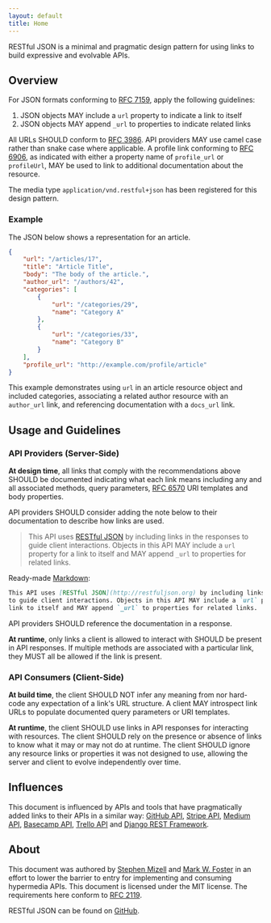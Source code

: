 ```yaml
---
layout: default
title: Home
---
```


<div class="tagline">
RESTful JSON is a minimal and pragmatic design pattern for using links to build expressive and evolvable APIs.
</div>

## Overview

For JSON formats conforming to [RFC 7159][], apply the following guidelines:

1. JSON objects MAY include a `url` property to indicate a link to itself
2. JSON objects MAY append `_url` to properties to indicate related links

All URLs SHOULD conform to [RFC 3986][]. API providers MAY use camel case rather
than snake case where applicable. A profile link conforming to [RFC 6906][], as
indicated with either a property name of `profile_url` or `profileUrl`, MAY be used to link to
additional documentation about the resource.

The media
type `application/vnd.restful+json` has been registered for this design pattern.

### Example

The JSON below shows a representation for an article.

``` json
{
    "url": "/articles/17",
    "title": "Article Title",
    "body": "The body of the article.",
    "author_url": "/authors/42",
    "categories": [
        {
            "url": "/categories/29",
            "name": "Category A"
        },
        {
            "url": "/categories/33",
            "name": "Category B"
        }
    ],
    "profile_url": "http://example.com/profile/article"
}
```

This example demonstrates using `url` in an article resource object and included 
categories, associating a related author resource with an `author_url` link, and
referencing documentation with a `docs_url` link.

## Usage and Guidelines

### API Providers (Server-Side)

**At design time**, all links that comply with the recommendations above SHOULD be 
documented indicating what each link means including any and all associated methods, 
query parameters, [RFC 6570](https://tools.ietf.org/html/rfc6570) URI templates and body
properties. 

API providers SHOULD consider adding the note below to their documentation to describe how links are used.

> This API uses [RESTful JSON](http://restfuljson.org) by including links in the responses 
> to guide client interactions. Objects in this API MAY include a `url` property for a 
> link to itself and MAY append `_url` to properties for related links.

Ready-made [Markdown](https://en.wikipedia.org/wiki/Markdown):

```markdown
This API uses [RESTful JSON](http://restfuljson.org) by including links in the responses 
to guide client interactions. Objects in this API MAY include a `url` property for a 
link to itself and MAY append `_url` to properties for related links.
```

API providers SHOULD reference the documentation in a response.

**At runtime**, only links a client is allowed to interact with SHOULD be present in API
responses. If multiple methods are associated with a particular link, they MUST all be 
allowed if the link is present.

### API Consumers (Client-Side)

**At build time**, the client SHOULD NOT infer any meaning from nor hard-code any expectation 
of a link's URL structure. A client MAY introspect link URLs to populate documented query
parameters or URI templates.

**At runtime**, the client SHOULD use links in API responses for interacting with resources.
The client SHOULD rely on the presence or absence of links to know what it may or may not
do at runtime. The client SHOULD ignore any resource links or properties it was not designed
to use, allowing the server and client to evolve independently over time.

## Influences

This document is influenced by APIs and tools that have pragmatically added links to their
APIs in a similar way: [GitHub API][github], [Stripe API][stripe], [Medium API][medium], [Basecamp API][basecamp], [Trello API][trello] and [Django REST Framework][django].

## About

This document was authored
by [Stephen Mizell](https://twitter.com/Stephen_Mizell)
and [Mark W. Foster](https://twitter.com/fosrias) in an effort to lower the barrier
to entry for implementing and consuming hypermedia APIs. This document is licensed 
under the MIT license. The requirements here conform
to [RFC 2119](https://www.ietf.org/rfc/rfc2119.txt).

RESTful JSON can be found on [GitHub](https://github.com/smizell/restfuljson).


[github]: https://developer.github.com/v3/
[stripe]: https://stripe.com/docs/api
[medium]: https://github.com/Medium/medium-api-docs
[basecamp]: https://github.com/basecamp/bc3-api
[trello]: https://developers.trello.com/advanced-reference
[django]: http://www.django-rest-framework.org/tutorial/5-relationships-and-hyperlinked-apis/
[RFC 6906]: https://tools.ietf.org/html/rfc6906
[RFC 7159]: https://tools.ietf.org/html/rfc7159
[RFC 3986]: https://tools.ietf.org/html/rfc3986
